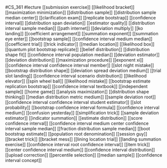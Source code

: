 #CS_361
#lecture
[[submission exercise]]
[[likelihood bracket]]
[[maximization minimization]]
[[distribution sample]]
[[distribution sample median center]]
[[clarification exam]]
[[replicate bootstrap]]
[[confidence interval]]
[[distribution span deviation]]
[[estimator quality]]
[[distribution interval sample median]]
[[path internet]]
[[deviation multiply]]
[[ko landing]]
[[coefficient arrangement]]
[[summation exponent]]
[[summation eye enter]]
[[bootstrap sample]]
[[confidence interval medium median]]
[[coefficient trial]]
[[trick indicator]]
[[median location]]
[[likelihood box]]
[[quantum plot bootstrap replicate]]
[[belief distribution]]
[[distribution shape fit]]
[[confidence interval population median]]
[[deviation estimator]]
[[deviation distribution]]
[[maximization procedure]]
[[exponent xi]]
[[confidence interval confidence interval member]]
[[slot night mistake]]
[[bootstrap distribution shape]]
[[deviation spread deviation medium]]
[[trial slot landing]]
[[confidence interval scenario distribution]]
[[likelihood elevator]]
[[spin wheel ball]]
[[likelihood mistake]]
[[bootstrap estimate replication bootstrap]]
[[confidence interval textbook]]
[[independent sample]]
[[home game]]
[[analysis maximization]]
[[distribution shape thinking]]
[[median distribution metric medium]]
[[sample deviation root]]
[[confidence interval confidence interval student estimator]]
[[slot probability]]
[[bootstrap confidence interval formula]]
[[confidence interval medium]]
[[confusion yesterday]]
[[simplification trick]]
[[sample deviation estimator]]
[[indicator summation]]
[[estimate distribution]]
[[score confidence interval]]
[[confidence interval medium center confidence interval sample median]]
[[fraction distribution sample median]]
[[boot bootstrap estimate]]
[[population root denomination]]
[[session guy]]
[[bracket trick]]
[[bracket mess]]
[[lining location trial]]
[[landing summation exercise]]
[[confidence interval root confidence interval]]
[[item trick]]
[[center confidence interval medium]]
[[confidence interval distribution]]
[[upload correction]]
[[percentile selection]]
[[median sample]]
[[confidence interval concept]]
